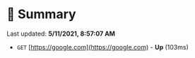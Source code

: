 # 📖 Summary
Last updated: **5/11/2021, 8:57:07 AM**

- `GET` [https://google.com](https://google.com) - **Up** (103ms)
